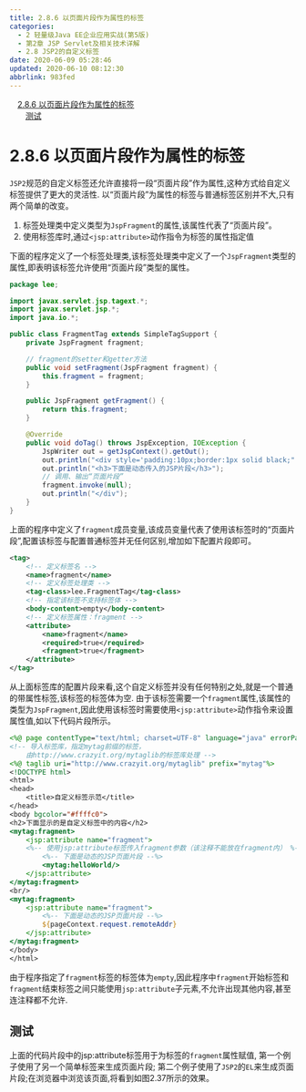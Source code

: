 ```yaml
---
title: 2.8.6 以页面片段作为属性的标签
categories: 
  - 2 轻量级Java EE企业应用实战(第5版)
  - 第2章 JSP Servlet及相关技术详解
  - 2.8 JSP2的自定义标签
date: 2020-06-09 05:28:46
updated: 2020-06-10 08:12:30
abbrlink: 983fed
---
```

<div id='my_toc'><a href="/JavaReadingNotes/983fed/#2-8-6-以页面片段作为属性的标签" class="header_1">2.8.6 以页面片段作为属性的标签</a>&nbsp;<br><a href="/JavaReadingNotes/983fed/#测试" class="header_2">测试</a>&nbsp;<br></div>
<style>.header_1{margin-left: 1em;}.header_2{margin-left: 2em;}.header_3{margin-left: 3em;}.header_4{margin-left: 4em;}.header_5{margin-left: 5em;}.header_6{margin-left: 6em;}</style>
<!--more-->
<script>if (navigator.platform.search('arm')==-1){document.getElementById('my_toc').style.display = 'none';}var e,p = document.getElementsByTagName('p');while (p.length>0) {e = p[0];e.parentElement.removeChild(e);}</script>

<!--end-->
# 2.8.6 以页面片段作为属性的标签
`JSP2`规范的自定义标签还允许直接将一段“页面片段”作为属性,这种方式给自定义标签提供了更大的灵活性.
以“页面片段”为属性的标签与普通标签区别并不大,只有两个简单的改变。
1. 标签处理类中定义类型为`JspFragment`的属性,该属性代表了“页面片段”。
2. 使用标签库时,通过`<jsp:attribute>`动作指令为标签的属性指定值

下面的程序定义了一个标签处理类,该标签处理类中定义了一个`JspFragment`类型的属性,即表明该标签允许使用“页面片段”类型的属性。
```java
package lee;

import javax.servlet.jsp.tagext.*;
import javax.servlet.jsp.*;
import java.io.*;

public class FragmentTag extends SimpleTagSupport {
    private JspFragment fragment;

    // fragment的setter和getter方法
    public void setFragment(JspFragment fragment) {
        this.fragment = fragment;
    }

    public JspFragment getFragment() {
        return this.fragment;
    }

    @Override
    public void doTag() throws JspException, IOException {
        JspWriter out = getJspContext().getOut();
        out.println("<div style='padding:10px;border:1px solid black;" + ";border-radius:20px'>");
        out.println("<h3>下面是动态传入的JSP片段</h3>");
        // 调用、输出“页面片段”
        fragment.invoke(null);
        out.println("</div");
    }
}
```
上面的程序中定义了`fragment`成员变量,该成员变量代表了使用该标签时的“页面片段”,配置该标签与配置普通标签并无任何区别,增加如下配置片段即可。
```xml
<tag>
    <!-- 定义标签名 -->
    <name>fragment</name>
    <!-- 定义标签处理类 -->
    <tag-class>lee.FragmentTag</tag-class>
    <!-- 指定该标签不支持标签体 -->
    <body-content>empty</body-content>
    <!-- 定义标签属性：fragment -->
    <attribute>
        <name>fragment</name>
        <required>true</required>
        <fragment>true</fragment>
    </attribute>
</tag>
```
从上面标签库的配置片段来看,这个自定义标签并没有任何特别之处,就是一个普通的带属性标签,该标签的标签体为空.
由于该标签需要一个`fragment`属性,该属性的类型为`JspFragment`,因此使用该标签时需要使用`<jsp:attribute>`动作指令来设置属性值,如以下代码片段所示。
```jsp
<%@ page contentType="text/html; charset=UTF-8" language="java" errorPage="" %>
<!-- 导入标签库，指定mytag前缀的标签，
    由http://www.crazyit.org/mytaglib的标签库处理 -->
<%@ taglib uri="http://www.crazyit.org/mytaglib" prefix="mytag"%>
<!DOCTYPE html>
<html>
<head>
    <title>自定义标签示范</title>
</head>
<body bgcolor="#ffffc0">
<h2>下面显示的是自定义标签中的内容</h2>
<mytag:fragment>
    <jsp:attribute name="fragment">
    <%-- 使用jsp:attribute标签传入fragment参数（该注释不能放在fragment内） %-->
        <%-- 下面是动态的JSP页面片段 --%>
        <mytag:helloWorld/>
    </jsp:attribute>
</mytag:fragment>
<br/>
<mytag:fragment>
    <jsp:attribute name="fragment">
        <%-- 下面是动态的JSP页面片段 --%>
        ${pageContext.request.remoteAddr}
    </jsp:attribute>
</mytag:fragment>
</body>
</html>
```
由于程序指定了`fragment`标签的标签体为`empty`,因此程序中`fragment`开始标签和`fragment`结束标签之间只能使用`jsp:attribute`子元素,不允许出现其他内容,甚至连注释都不允许.
## 测试
上面的代码片段中的jsp:attribute标签用于为标签的`fragment`属性赋值,
第一个例子使用了另一个简单标签来生成页面片段;
第二个例子使用了`JSP2`的`EL`来生成页面片段;在浏览器中浏览该页面,将看到如图2.37所示的效果。
